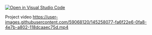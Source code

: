 [![Open in Visual Studio Code](https://classroom.github.com/assets/open-in-vscode-f059dc9a6f8d3a56e377f745f24479a46679e63a5d9fe6f495e02850cd0d8118.svg)](https://classroom.github.com/online_ide?assignment_repo_id=6513464&assignment_repo_type=AssignmentRepo)

Project video
https://user-images.githubusercontent.com/59068120/145258077-fa6f22e6-0fa8-4e7b-a802-118dcaaec75d.mp4

